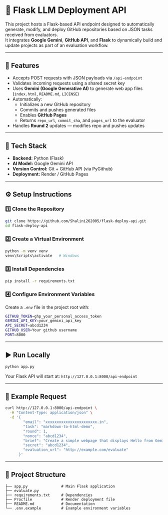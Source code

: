 # 🧠 Flask LLM Deployment API

This project hosts a Flask-based API endpoint designed to automatically generate, modify, and deploy GitHub repositories based on JSON tasks received from evaluators.  
It integrates **Google Gemini**, **GitHub API**, and **Flask** to dynamically build and update projects as part of an evaluation workflow.

---

## 🚀 Features

- Accepts POST requests with JSON payloads via `/api-endpoint`
- Validates incoming requests using a shared secret key
- Uses **Gemini (Google Generative AI)** to generate web app files (`index.html`, `README.md`, `LICENSE`)
- Automatically:
  - Initializes a new GitHub repository
  - Commits and pushes generated files
  - Enables **GitHub Pages**
  - Returns `repo_url`, `commit_sha`, and `pages_url` to the evaluator
- Handles **Round 2** updates — modifies repo and pushes updates

---

## 🧩 Tech Stack

- **Backend:** Python (Flask)  
- **AI Model:** Google Gemini API  
- **Version Control:** Git + GitHub API (via PyGithub)  
- **Deployment:** Render / GitHub Pages  

---

## ⚙️ Setup Instructions

### 1️⃣ Clone the Repository

```bash
git clone https://github.com/Shalini262005/flask-deploy-api.git
cd flask-deploy-api
````

### 2️⃣ Create a Virtual Environment

```bash
python -m venv venv
venv\Scripts\activate   # Windows
```

### 3️⃣ Install Dependencies

```bash
pip install -r requirements.txt
```

### 4️⃣ Configure Environment Variables

Create a `.env` file in the project root with:

```bash
GITHUB_TOKEN=ghp_your_personal_access_token
GEMINI_API_KEY=your_gemini_api_key
API_SECRET=abcd1234
GITHUB_USER=Your github username
PORT=8000
```

---

## ▶️ Run Locally

```bash
python app.py
```

Your Flask API will start at:
`http://127.0.0.1:8000/api-endpoint`

---

## 🧪 Example Request

```bash
curl http://127.0.0.1:8000/api-endpoint \
  -H "Content-Type: application/json" \
  -d '{
        "email": "xxxxxxxxxxxxxxxxxxxxxxx.in",
        "task": "markdown-to-html-demo",
        "round": 1,
        "nonce": "abcd1234",
        "brief": "Create a simple webpage that displays Hello from Gemini and a timestamp.",
        "secret": "abcd1234",
        "evaluation_url": "http://example.com/evaluate"
      }'
```

---

## 🧱 Project Structure

```
├── app.py               # Main Flask application
├── evaluate.py
├── requirements.txt     # Dependencies
├── Procfile             # Render deployment file
├── README.md            # Documentation
└── .env.example         # Example environment variables
```


```
